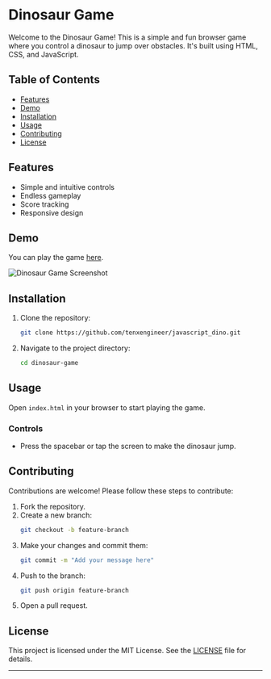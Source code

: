 
# Dinosaur Game

Welcome to the Dinosaur Game! This is a simple and fun browser game where you control a dinosaur to jump over obstacles. It's built using HTML, CSS, and JavaScript.

## Table of Contents
- [Features](#features)
- [Demo](#demo)
- [Installation](#installation)
- [Usage](#usage)
- [Contributing](#contributing)
- [License](#license)

## Features
- Simple and intuitive controls
- Endless gameplay
- Score tracking
- Responsive design

## Demo
You can play the game [here](https://your-demo-link.com).

![Dinosaur Game Screenshot](screenshot.png)

## Installation

1. Clone the repository:
    ```bash
    git clone https://github.com/tenxengineer/javascript_dino.git
    ```
2. Navigate to the project directory:
    ```bash
    cd dinosaur-game
    ```

## Usage

Open `index.html` in your browser to start playing the game.

### Controls
- Press the spacebar or tap the screen to make the dinosaur jump.

## Contributing

Contributions are welcome! Please follow these steps to contribute:

1. Fork the repository.
2. Create a new branch:
    ```bash
    git checkout -b feature-branch
    ```
3. Make your changes and commit them:
    ```bash
    git commit -m "Add your message here"
    ```
4. Push to the branch:
    ```bash
    git push origin feature-branch
    ```
5. Open a pull request.

## License

This project is licensed under the MIT License. See the [LICENSE](LICENSE) file for details.

---

